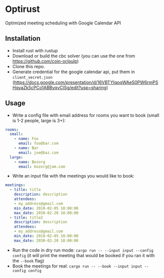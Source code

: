 # Optirust

Optimized meeting scheduling with Google Calendar API

## Installation

- Install rust with rustup
- Download or build the cbc solver (you can use the one from https://github.com/coin-or/pulp)
- Clone this repo.
- Generate credential for the google calendar api, put them in `client_secret.json` (https://docs.google.com/presentation/d/16VBTYIqoqWAeS0PW6rmPSHqyaZk5cPCo1ABByqvClSg/edit?usp=sharing)

## Usage
- Write a config file with email address for rooms you want to book (small is 1-2 people, large is 3+):
```yaml
rooms:
  small:
    - name: Foo
      email: foo@bar.com
    - name: Bar
      email: joe@baz.com
  large:
    - name: Bozorg
      email: bozorg@jam.com
```

- Write an input file with the meetings you would like to book:
```yaml
meetings:
  - title: title
    description: description
    attendees:
    - my_address@gmail.com
    min_date: 2018-02-05 10:00:00
    max_date: 2030-02-20 18:00:00
  - title: title2
    description: description
    attendees:
    - my_address@gmail.com
    min_date: 2018-02-05 10:00:00
    max_date: 2030-02-20 18:00:00
```

- Run the code in dry run mode: `cargo run -- --input input --config config` (it will print the meeting that would be booked if you ran it with the `--book` flag)
- Book the meetings for real: `cargo run -- --book --input input --config config`
